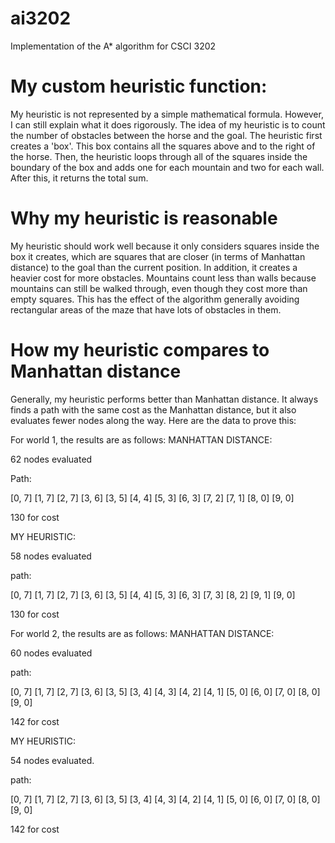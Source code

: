 # ai3202
Implementation of the A* algorithm for CSCI 3202

# My custom heuristic function:
My heuristic is not represented by a simple mathematical formula. However, I can still explain what it does rigorously. The idea of my heuristic is to count the number of obstacles between the horse and the goal. The heuristic first creates a 'box'. This box contains all the squares above and to the right of the horse. Then, the heuristic loops through all of the squares inside the boundary of the box and adds one for each mountain and two for each wall. After this, it returns the total sum.

# Why my heuristic is reasonable
My heuristic should work well because it only considers squares inside the box it creates, which are squares that are closer (in terms of Manhattan distance) to the goal than the current position. In addition, it creates a heavier cost for more obstacles. Mountains count less than walls because mountains can still be walked through, even though they cost more than empty squares. This has the effect of the algorithm generally avoiding rectangular areas of the maze that have lots of obstacles in them.

# How my heuristic compares to Manhattan distance
Generally, my heuristic performs better than Manhattan distance. It always finds a path with the same cost as the Manhattan distance, but it also evaluates fewer nodes along the way. Here are the data to prove this:

For world 1, the results are as follows:
MANHATTAN DISTANCE:

62 nodes evaluated

Path:

[0, 7]
[1, 7]
[2, 7]
[3, 6]
[3, 5]
[4, 4]
[5, 3]
[6, 3]
[7, 2]
[7, 1]
[8, 0]
[9, 0]

130 for cost

MY HEURISTIC:

58 nodes evaluated

path:

[0, 7]
[1, 7]
[2, 7]
[3, 6]
[3, 5]
[4, 4]
[5, 3]
[6, 3]
[7, 3]
[8, 2]
[9, 1]
[9, 0]

130 for cost

For world 2, the results are as follows:
MANHATTAN DISTANCE:

60 nodes evaluated

path:

[0, 7]
[1, 7]
[2, 7]
[3, 6]
[3, 5]
[3, 4]
[4, 3]
[4, 2]
[4, 1]
[5, 0]
[6, 0]
[7, 0]
[8, 0]
[9, 0]

142 for cost

MY HEURISTIC:

54 nodes evaluated.

path:

[0, 7]
[1, 7]
[2, 7]
[3, 6]
[3, 5]
[3, 4]
[4, 3]
[4, 2]
[4, 1]
[5, 0]
[6, 0]
[7, 0]
[8, 0]
[9, 0]

142 for cost
